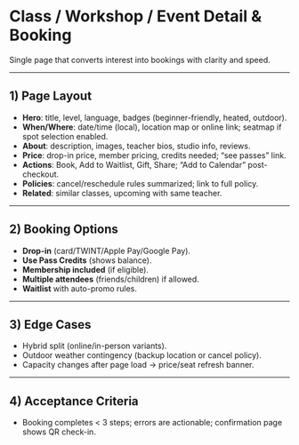# Class / Workshop / Event Detail & Booking

Single page that converts interest into bookings with clarity and speed.

---

## 1) Page Layout
- **Hero**: title, level, language, badges (beginner-friendly, heated, outdoor).
- **When/Where**: date/time (local), location map or online link; seatmap if spot selection enabled.
- **About**: description, images, teacher bios, studio info, reviews.
- **Price**: drop-in price, member pricing, credits needed; “see passes” link.
- **Actions**: Book, Add to Waitlist, Gift, Share; “Add to Calendar” post-checkout.
- **Policies**: cancel/reschedule rules summarized; link to full policy.
- **Related**: similar classes, upcoming with same teacher.

---

## 2) Booking Options
- **Drop-in** (card/TWINT/Apple Pay/Google Pay).
- **Use Pass Credits** (shows balance).
- **Membership included** (if eligible).
- **Multiple attendees** (friends/children) if allowed.
- **Waitlist** with auto-promo rules.

---

## 3) Edge Cases
- Hybrid split (online/in-person variants).
- Outdoor weather contingency (backup location or cancel policy).
- Capacity changes after page load → price/seat refresh banner.

---

## 4) Acceptance Criteria
- Booking completes < 3 steps; errors are actionable; confirmation page shows QR check-in.

